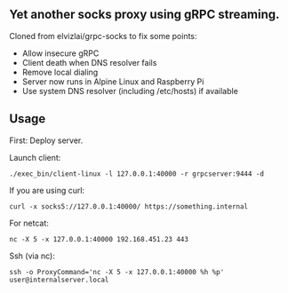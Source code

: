 ## Yet another socks proxy using gRPC streaming.

Cloned from elvizlai/grpc-socks to fix some points:

- Allow insecure gRPC
- Client death when DNS resolver fails
- Remove local dialing
- Server now runs in Alpine Linux and Raspberry Pi
- Use system DNS resolver (including /etc/hosts) if available

## Usage

First: Deploy server.

Launch client:

    ./exec_bin/client-linux -l 127.0.0.1:40000 -r grpcserver:9444 -d

If you are using curl:

    curl -x socks5://127.0.0.1:40000/ https://something.internal

For netcat:

    nc -X 5 -x 127.0.0.1:40000 192.168.451.23 443

Ssh (via nc):

    ssh -o ProxyCommand='nc -X 5 -x 127.0.0.1:40000 %h %p' user@internalserver.local




